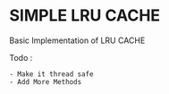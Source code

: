 # SIMPLE LRU CACHE

Basic Implementation of LRU CACHE

Todo :

    - Make it thread safe
    - Add More Methods
